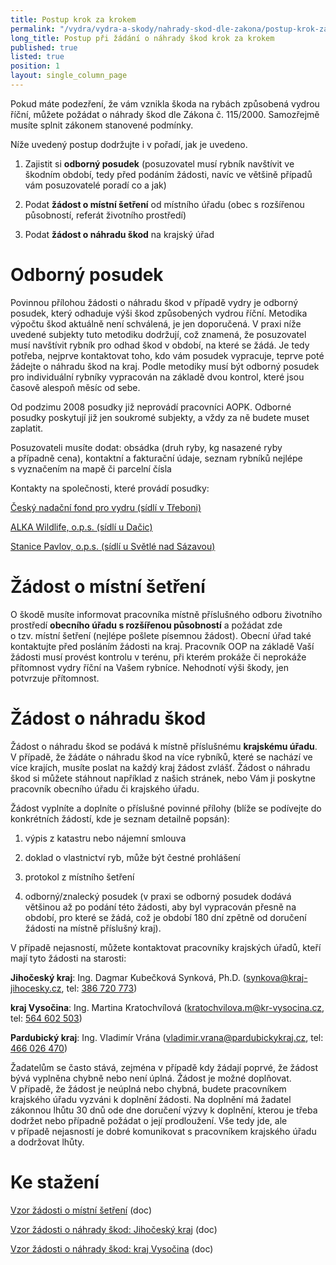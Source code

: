 ```yaml
---
title: Postup krok za krokem
permalink: "/vydra/vydra-a-skody/nahrady-skod-dle-zakona/postup-krok-za-krokem"
long_title: Postup při žádání o náhrady škod krok za krokem
published: true
listed: true
position: 1
layout: single_column_page
---
```

Pokud máte podezření, že vám vznikla škoda na rybách způsobená vydrou
říční, můžete požádat o náhrady škod dle Zákona č. 115/2000. Samozřejmě
musíte splnit zákonem stanovené podmínky.

Níže uvedený postup dodržujte i v pořadí, jak je uvedeno.

1. Zajistit si **odborný posudek** (posuzovatel musí rybník navštívit ve
   škodním období, tedy před podáním žádosti, navíc ve většině případů
   vám posuzovatelé poradí co a jak)

2. Podat **žádost o místní šetření** od místního úřadu (obec
   s rozšířenou působností, referát životního prostředí)

3. Podat **žádost o náhradu škod** na krajský úřad

# Odborný posudek

Povinnou přílohou žádosti o náhradu škod v případě vydry je odborný
posudek, který odhaduje výši škod způsobených vydrou říční. Metodika
výpočtu škod aktuálně není schválená, je jen doporučená. V praxi níže
uvedené subjekty tuto metodiku dodržují, což znamená, že posuzovatel
musí navštívit rybník pro odhad škod v období, na které se žádá. Je tedy
potřeba, nejprve kontaktovat toho, kdo vám posudek vypracuje, teprve
poté žádejte o náhradu škod na kraj. Podle metodiky musí být odborný
posudek pro individuální rybníky vypracován na základě dvou kontrol,
které jsou časově alespoň měsíc od sebe.

Od podzimu 2008 posudky již neprovádí pracovníci AOPK. Odborné posudky
poskytují již jen soukromé subjekty, a vždy za ně budete muset zaplatit.

Posuzovateli musíte dodat: obsádka (druh ryby, kg nasazené ryby
a případně cena), kontaktní a fakturační údaje, seznam rybníků nejlépe
s vyznačením na mapě či parcelní čísla

Kontakty na společnosti, které provádí posudky:

[Český nadační fond pro vydru (sídlí v Třeboni)][1]

[ALKA Wildlife, o.p.s. (sídlí u Dačic)][2]

[Stanice Pavlov, o.p.s. (sídlí u Světlé nad Sázavou)][3]

# Žádost o místní šetření

O škodě musíte informovat pracovníka místně příslušného odboru životního
prostředí **obecního úřadu s rozšířenou působností** a požádat zde
o tzv. místní šetření (nejlépe pošlete písemnou žádost). Obecní úřad
také kontaktujte před posláním žádosti na kraj. Pracovník OOP na základě
Vaší žádosti musí provést kontrolu v terénu, při kterém prokáže či
neprokáže přítomnost vydry říční na Vašem rybníce. Nehodnotí výši škody,
jen potvrzuje přítomnost.

# Žádost o náhradu škod

Žádost o náhradu škod se podává k místně příslušnému **krajskému
úřadu**. V případě, že žádáte o náhradu škod na více rybníků, které se
nachází ve více krajích, musíte poslat na každý kraj žádost zvlášť.
Žádost o náhradu škod si můžete stáhnout například z našich stránek,
nebo Vám ji poskytne pracovník obecního úřadu či krajského úřadu.

Žádost vyplníte a doplníte o příslušné povinné přílohy (blíže se
podívejte do konkrétních žádostí, kde je seznam detailně popsán):

1. výpis z katastru nebo nájemní smlouva

2. doklad o vlastnictví ryb, může být čestné prohlášení

3. protokol z místního šetření

4. odborný/znalecký posudek (v praxi se odborný posudek dodává většinou
   až po podání této žádosti, aby byl vypracován přesně na období, pro
   které se žádá, což je období 180 dní zpětně od doručení žádosti na
   místně příslušný kraj).

V případě nejasností, můžete kontaktovat pracovníky krajských úřadů,
kteří mají tyto žádosti na starosti:

**Jihočeský kraj**: Ing. Dagmar Kubečková Synková, Ph.D.
([synkova@kraj-jihocesky.cz](mailto:synkova@kraj-jihocesky.cz), tel:
[386 720 773](tel:+420-386-720-773))

**kraj Vysočina**: Ing. Martina Kratochvílová
([kratochvilova.m@kr-vysocina.cz](mailto:kratochvilova.m@kr-vysocina.cz),
tel: [564 602 503](tel:+420-564-602-503))

**Pardubický kraj**: Ing. Vladimír Vrána
([vladimir.vrana@pardubickykraj.cz](mailto:vladimir.vrana@pardubickykraj.cz),
tel: [466 026 470](tel:+420-466-026-470))

Žadatelům se často stává, zejména v případě kdy žádají poprvé, že žádost
bývá vyplněna chybně nebo není úplná. Žádost je možné
doplňovat. V případě, že žádost je neúplná nebo chybná, budete
pracovníkem krajského úřadu vyzváni k doplnění žádosti. Na doplnění má
žadatel zákonnou lhůtu 30 dnů ode dne doručení výzvy k doplnění, kterou
je třeba dodržet nebo případně požádat o její prodloužení. Vše tedy jde,
ale v případě nejasností je dobré komunikovat s pracovníkem krajského
úřadu a dodržovat lhůty.

# Ke stažení

[Vzor žádosti o místní šetření](/media/vzor_zadost_mistni_setreni.doc)
(doc)

[Vzor žádosti o náhrady škod: Jihočeský
kraj](/media/vzor_zadost_jihocesky.doc) (doc)

[Vzor žádosti o náhrady škod: kraj
Vysočina](/media/vzor_zadost_vysocina.doc) (doc)


[1]: http://vydry.org/nas-tym/ "Český nadační fond pro vydru"
[2]: https://www.alkawildlife.eu/page.php?mx=7_vydra-a-skody&ax=3_jak-zadat-o-nahradu-skod&lx=cz&ft=&us= "ALKA Wildlife, o.p.s."
[3]: http://www.stanicepavlov.eu/kontakt "Stanice Pavlov, o.p.s."
